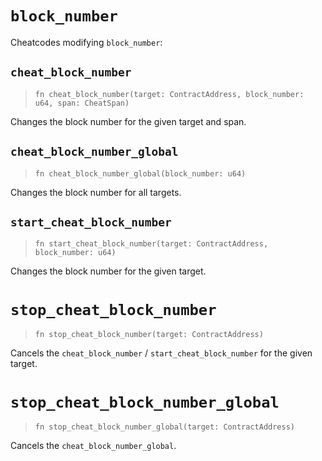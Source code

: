 # `block_number`

Cheatcodes modifying `block_number`:

## `cheat_block_number`
> `fn cheat_block_number(target: ContractAddress, block_number: u64, span: CheatSpan)`

Changes the block number for the given target and span.

## `cheat_block_number_global`
> `fn cheat_block_number_global(block_number: u64)`

Changes the block number for all targets.

## `start_cheat_block_number`
> `fn start_cheat_block_number(target: ContractAddress, block_number: u64)`

Changes the block number for the given target.

# `stop_cheat_block_number`
> `fn stop_cheat_block_number(target: ContractAddress)`

Cancels the `cheat_block_number` / `start_cheat_block_number` for the given target.

# `stop_cheat_block_number_global`
> `fn stop_cheat_block_number_global(target: ContractAddress)`

Cancels the `cheat_block_number_global`.
